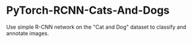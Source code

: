 # PyTorch-RCNN-Cats-And-Dogs
 Use simple R-CNN network on the "Cat and Dog" dataset to classify and annotate images.
